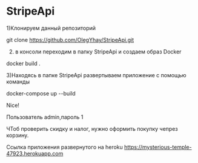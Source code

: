 # StripeApi
1)Клонируем данный репозиторий 

  git clone https://github.com/OlegYhay/StripeApi.git
  
2) в консоли переходим в папку StripeApi и создаем образ Docker 

  docker build .
  
3)Находясь в папке StripeApi развертываем приложение с помощью команды

  docker-compose up --build
  
  
Nice!


Пользователь admin,пароль 1

ЧТоб проверить скидку и налог, нужно оформить покупку чепрез корзину.


Ссылка приложения развернутого на heroku
https://mysterious-temple-47923.herokuapp.com
